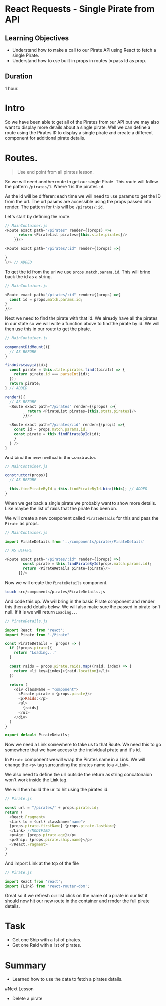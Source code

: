# React Requests - Single Pirate from API

## Learning Objectives

- Understand how to make a call to our Pirate API using React to fetch a single Pirate.
- Understand how to use built in props in routes to pass Id as prop.


## Duration
1 hour.

# Intro

So we have been able to get all of the Pirates from our API but we may also want to display more details about a single pirate. Well we can define a route using the Pirates ID to display a single pirate and create a different component for additional pirate details.

# Routes.

> Use end point from all pirates lesson.

So we will need another route to get our single Pirate. This route will follow the pattern `/pirates/1`. Where 1 is the pirates `id`.

As the id will be different each time we will need to use params to get the ID from the url. The url params are accessible using the props passed into render. The pattern for this will be `/pirates/:id`.

Let's start by defining the route.

```js
// MainContainer.js
<Route exact path="/pirates" render={(props) =>{
      return <PirateList pirates={this.state.pirates}/>
    }}/>

<Route exact path="/pirates/:id" render={(props) =>{

}
}/> // ADDED
```

To get the id from the url we use `props.match.params.id`. This will bring back the id as a string.

```js
// MainContainer.js

<Route exact path="/pirates/:id" render={(props) =>{
  const id = props.match.params.id;
}
}/>
```

Next we need to find the pirate with that id. We already have all the pirates in our state so we will write a function above to find the pirate by id. We will then use this in our route to get the pirate.

```js
// MainContainer.js

componentDidMount(){
  // AS BEFORE
}

findPirateById(id){
  const pirate = this.state.pirates.find((pirate) => {
    return pirate.id === parseInt(id);
  });
  return pirate;
} // ADDED

render(){
  // AS BEFORE
  <Route exact path="/pirates" render={(props) =>{
          return <PirateList pirates={this.state.pirates}/>
        }}/>

  <Route exact path="/pirates/:id" render={(props) =>{
    const id = props.match.params.id;
    const pirate = this.findPirateById(id);
    }
  } />
}
```

And bind the new method in the constructor.

```js
// MainContainer.js

constructor(props){
  // AS BEFORE

  this.findPirateById = this.findPirateById.bind(this); // ADDED
}
```

When we get back a single pirate we probably want to show more details. Like maybe the list of raids that the pirate has been on.

We will create a new component called `PirateDetails` for this and pass the `Pirate` as props.

```js
// MainContainer.js

import PirateDetails from '../components/pirates/PirateDetails'

// AS BEFORE

<Route exact path="/pirates/:id" render={(props) =>{
        const pirate = this.findPirateById(props.match.params.id);
        return <PirateDetails pirate={pirate}/>
      }}/>

```

Now we will create the `PirateDetails` component.

```bash
touch src/components/pirates/PirateDetails.js

```

And code this up. We will bring in the basic Pirate component and render this then add details below. We will also make sure the passed in pirate isn't null. If it is we will return `Loading...`

```js
// PirateDetails.js

import React  from 'react';
import Pirate from "./Pirate"

const PirateDetails = (props) => {
  if (!props.pirate){
    return "Loading..."
  }

  const raids = props.pirate.raids.map((raid, index) => {
    return <li key={index}>{raid.location}</li>
  })

  return (
    <div className = "component">
      <Pirate pirate = {props.pirate}/>
      <p>Raids:</p>
      <ul>
        {raids}
      </ul>
    </div>
  )
}

export default PirateDetails;

```

Now we need a Link somewhere to take us to that Route. We need this to go somewhere that we have access to the individual pirate and it's id.

In `Pirate` component we will wrap the Pirates name in a Link. We will change the `<p>` tag surrounding the pirates name to a `<Link>`.

We also need to define the url outside the return as string concatonaion won't work inside the Link tag.

We will then build the url to hit using the pirates id.

```js
// Pirate.js

const url = "/pirates/" + props.pirate.id;
return (
  <React.Fragment>
  <Link to = {url} className="name">
  {props.pirate.firstName} {props.pirate.lastName}
  </Link> //MODIFIED
  <p>Age: {props.pirate.age}</p>
  <p>Ship: {props.pirate.ship.name}</p>
  </React.Fragment>
)
}
```

And import Link at the top of the file

```js
// Pirate.js

import React from 'react';
import {Link} from 'react-router-dom';

```
Great so if we refresh our list click on the name of a pirate in our list it should now hit our new route in the container and render the full pirate details.

# Task
 - Get one Ship with a list of pirates.
 - Get one Raid with a list of pirates.

# Summary
- Learned how to use the data to fetch a pirates details.

#Next Lesson
- Delete a pirate
